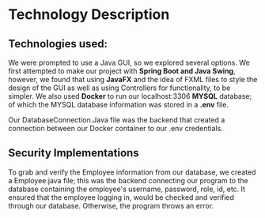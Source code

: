 # Technology Description


##  Technologies used:
We were prompted to use a Java GUI, so we explored several options. We first attempted to make our project with **Spring Boot and Java Swing**, however, we found that using **JavaFX** and the idea of FXML files to style the design of the GUI as well as using Controllers for functionality, to be simpler.
We also used **Docker** to run our localhost:3306 **MYSQL** database; of which the MYSQL database information was stored in a **.env** file. 

Our DatabaseConnection.Java file was the backend that created a connection between our Docker container to our .env credentials. 



## Security Implementations
To grab and verify the Employee information from our database, we created a Employee.java file; this was the backend connecting our program to the database containing the employee's username, password, role, id, etc. It ensured that the employee logging in, would be checked and verified through our database. Otherwise, the program throws an error.



